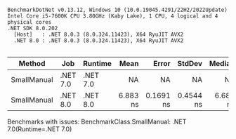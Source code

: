 ```

BenchmarkDotNet v0.13.12, Windows 10 (10.0.19045.4291/22H2/2022Update)
Intel Core i5-7600K CPU 3.80GHz (Kaby Lake), 1 CPU, 4 logical and 4 physical cores
.NET SDK 8.0.202
  [Host]   : .NET 8.0.3 (8.0.324.11423), X64 RyuJIT AVX2
  .NET 8.0 : .NET 8.0.3 (8.0.324.11423), X64 RyuJIT AVX2


```
| Method      | Job      | Runtime  | Mean     | Error     | StdDev    | Median   | Gen0   | Allocated |
|------------ |--------- |--------- |---------:|----------:|----------:|---------:|-------:|----------:|
| SmallManual | .NET 7.0 | .NET 7.0 |       NA |        NA |        NA |       NA |     NA |        NA |
| SmallManual | .NET 8.0 | .NET 8.0 | 6.883 ns | 0.1691 ns | 0.4544 ns | 6.681 ns | 0.0153 |      48 B |

Benchmarks with issues:
  BenchmarkClass.SmallManual: .NET 7.0(Runtime=.NET 7.0)
